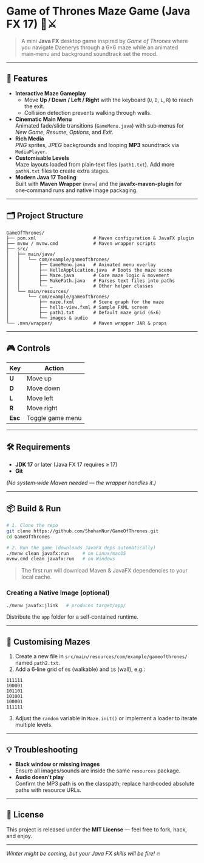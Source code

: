 # Game of Thrones Maze Game (Java FX 17) 🐉⚔️

> A mini **Java FX** desktop game inspired by *Game of Thrones* where you navigate Daenerys through a 6×6 maze while an animated main‑menu and background soundtrack set the mood.

---

## 🚀 Features
- **Interactive Maze Gameplay**  
  * Move **Up / Down / Left / Right** with the keyboard (`U`, `D`, `L`, `R`) to reach the exit.  
  * Collision detection prevents walking through walls.
- **Cinematic Main Menu**  
  Animated fade/slide transitions (`GameMenu.java`) with sub‑menus for *New Game*, *Resume*, *Options*, and *Exit*.
- **Rich Media**  
  *PNG* sprites, *JPEG* backgrounds and looping **MP3** soundtrack via `MediaPlayer`.
- **Customisable Levels**  
  Maze layouts loaded from plain‑text files (`path1.txt`). Add more `pathN.txt` files to create extra stages.
- **Modern Java 17 Tooling**  
  Built with **Maven Wrapper** (`mvnw`) and the **javafx‑maven‑plugin** for one‑command runs and native image packaging.

---

## 🗂️ Project Structure
```
GameOfThrones/
├── pom.xml                     # Maven configuration & JavaFX plugin
├── mvnw / mvnw.cmd             # Maven wrapper scripts
├── src/
│   ├── main/java/
│   │   └── com/example/gameofthrones/
│   │       ├── GameMenu.java   # Animated menu overlay
│   │       ├── HelloApplication.java  # Boots the maze scene
│   │       ├── Maze.java       # Core maze logic & movement
│   │       ├── MakePath.java   # Parses text files into paths
│   │       └── …               # Other helper classes
│   └── main/resources/
│       └── com/example/gameofthrones/
│           ├── maze.fxml       # Scene graph for the maze
│           ├── hello-view.fxml # Sample FXML screen
│           ├── path1.txt       # Default maze grid (6×6)
│           └── images & audio
└── .mvn/wrapper/               # Maven wrapper JAR & props
```

---

## 🎮 Controls
| Key | Action |
|-----|--------|
| **U** | Move up |
| **D** | Move down |
| **L** | Move left |
| **R** | Move right |
| **Esc** | Toggle game menu |

---

## 🛠️ Requirements
- **JDK 17** or later (Java FX 17 requires ≥ 17)
- **Git**

*(No system‑wide Maven needed — the wrapper handles it.)*

---

## 📦 Build & Run

```bash
# 1. Clone the repo
git clone https://github.com/ShohanNur/GameOfThrones.git
cd GameOfThrones

# 2. Run the game (downloads JavaFX deps automatically)
./mvnw clean javafx:run     # on Linux/macOS
mvnw.cmd clean javafx:run   # on Windows
```

> The first run will download Maven & JavaFX dependencies to your local cache.

### Creating a Native Image (optional)

```bash
./mvnw javafx:jlink   # produces target/app/
```

Distribute the `app` folder for a self‑contained runtime.

---

## 📝 Customising Mazes
1. Create a new file in `src/main/resources/com/example/gameofthrones/` named `path2.txt`.  
2. Add a 6‑line grid of `0`s (walkable) and `1`s (wall), e.g.:

```
111111
100001
101101
101001
100001
111111
```

3. Adjust the `random` variable in `Maze.init()` or implement a loader to iterate multiple levels.

---

## 💡 Troubleshooting
- **Black window or missing images**  
  Ensure all images/sounds are inside the same `resources` package.  
- **Audio doesn’t play**  
  Confirm the MP3 path is on the classpath; replace hard‑coded absolute paths with resource URLs.

---

## 📄 License
This project is released under the **MIT License** — feel free to fork, hack, and enjoy.

---

*Winter might be coming, but your Java FX skills will be fire!* 🔥
